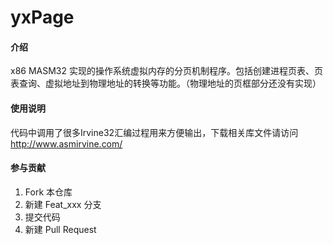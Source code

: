 # yxPage

#### 介绍
x86 MASM32 实现的操作系统虚拟内存的分页机制程序。包括创建进程页表、页表查询、虚拟地址到物理地址的转换等功能。（物理地址的页框部分还没有实现）


#### 使用说明

代码中调用了很多Irvine32汇编过程用来方便输出，下载相关库文件请访问 http://www.asmirvine.com/

#### 参与贡献

1.  Fork 本仓库
2.  新建 Feat_xxx 分支
3.  提交代码
4.  新建 Pull Request
